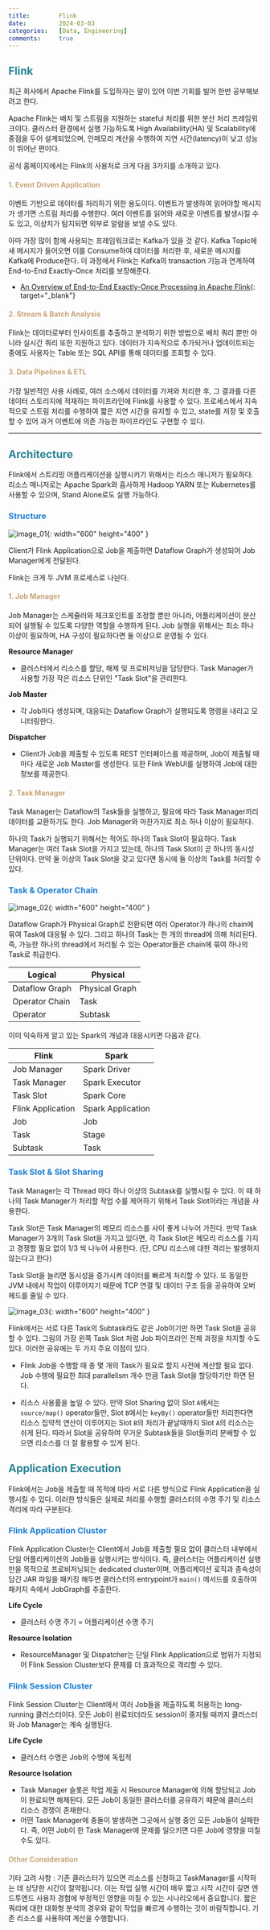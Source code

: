 ```yaml
---
title:        Flink
date:         2024-03-03
categories:   [Data, Engineering]
comments:     true
---
```


<style>
H2 { color: #298294 }
H3 { color: #1e7ed2 }
H4 { color: #C7A579 }
</style>

## Flink

최근 회사에서 Apache Flink를 도입하자는 말이 있어 이번 기회를 빌어 한번 공부해보려고 한다.

Apache Flink는 배치 및 스트림을 지원하는 stateful 처리를 위한 분산 처리 프레임워크이다. 클러스터 환경에서 실행 가능하도록 High Availability(HA) 및 Scalability에 중점을 두어 설계되었으며, 인메모리 계산을 수행하여 지연 시간(latency)이 낮고 성능이 뛰어난 편이다.

공식 홈페이지에서는 Flink의 사용처로 크게 다음 3가지를 소개하고 있다.

#### 1. Event Driven Application

이벤트 기반으로 데이터를 처리하기 위한 용도이다. 이벤트가 발생하여 읽어야할 메시지가 생기면 스트림 처리를 수행한다. 여러 이벤트를 읽어와 새로운 이벤트를 발생시킬 수도 있고, 이상치가 탐지되면 외부로 알람을 보낼 수도 있다.

아마 가장 많이 함께 사용되는 프레임워크로는 Kafka가 있을 것 같다. Kafka Topic에 새 메시지가 들어오면 이를 Consume하여 데이터를 처리한 후, 새로운 메시지를 Kafka에 Produce한다. 이 과정에서 Flink는 Kafka의 transaction 기능과 연계하여 End-to-End Exactly-Once 처리를 보장해준다.

- [An Overview of End-to-End Exactly-Once Processing in Apache Flink](https://flink.apache.org/2018/02/28/an-overview-of-end-to-end-exactly-once-processing-in-apache-flink-with-apache-kafka-too/){: target="_blank"}

#### 2. Stream & Batch Analysis

Flink는 데이터로부터 인사이트를 추출하고 분석하기 위한 방법으로 배치 쿼리 뿐만 아니라 실시간 쿼리 또한 지원하고 있다. 데이터가 지속적으로 추가되거나 업데이트되는 중에도 사용자는 Table 또는 SQL API를 통해 데이터를 조회할 수 있다.

#### 3. Data Pipelines & ETL

가장 일반적인 사용 사례로, 여러 소스에서 데이터를 가져와 처리한 후, 그 결과를 다른 데이터 스토리지에 적재하는 파이프라인에 Flink를 사용할 수 있다. 프로세스에서 지속적으로 스트림 처리를 수행하여 짧은 지연 시간을 유지할 수 있고, state를 저장 및 호출할 수 있어 과거 이벤트에 의존 가능한 파이프라인도 구현할 수 있다.

---

## Architecture

Flink에서 스트리밍 어플리케이션을 실행시키기 위해서는 리소스 매니저가 필요하다. 리소스 매니저로는 Apache Spark와 흡사하게 Hadoop YARN 또는 Kubernetes를 사용할 수 있으며, Stand Alone로도 실행 가능하다.

### Structure

![image_01](/assets/img/posts/2024-03-03/image_01.png){: width="600" height="400" }

Client가 Flink Application으로 Job을 제출하면 Dataflow Graph가 생성되어 Job Manager에게 전달된다.

Flink는 크게 두 JVM 프로세스로 나뉜다.

#### 1. Job Manager

Job Manager는 스케쥴러와 체크포인트를 조정할 뿐만 아니라, 어플리케이션이 분산되어 실행될 수 있도록 다양한 역할을 수행하게 된다. Job 실행을 위해서는 최소 하나 이상이 필요하며, HA 구성이 필요하다면 둘 이상으로 운영될 수 있다.

**Resource Manager**

- 클러스터에서 리소스를 할당, 해제 및 프로비저닝을 담당한다. Task Manager가 사용할 가장 작은 리소스 단위인 "Task Slot"을 관리한다.

**Job Master**

- 각 Job마다 생성되며, 대응되는 Dataflow Graph가 실행되도록 명령을 내리고 모니터링한다.

**Dispatcher**

- Client가 Job을 제출할 수 있도록 REST 인터페이스를 제공하며, Job이 제출될 때마다 새로운 Job Master를 생성한다. 또한 Flink WebUI를 실행하여 Job에 대한 정보를 제공한다.

#### 2. Task Manager

Task Manager는 Dataflow의 Task들을 실행하고, 필요에 따라 Task Manager끼리 데이터를 교환하기도 한다. Job Manager와 마찬가지로 최소 하나 이상이 필요하다.

하나의 Task가 실행되기 위해서는 적어도 하나의 Task Slot이 필요하다. Task Manager는 여러 Task Slot을 가지고 있는데, 하나의 Task Slot이 곧 하나의 동시성 단위이다. 만약 둘 이상의 Task Slot을 갖고 있다면 동시에 둘 이상의 Task를 처리할 수 있다.

### Task & Operator Chain

![image_02](/assets/img/posts/2024-03-03/image_02.png){: width="600" height="400" }

Dataflow Graph가 Physical Graph로 전환되면 여러 Operator가 하나의 chain에 묶여 Task에 대응될 수 있다. 그리고 하나의 Task는 한 개의 thread에 의해 처리된다. 즉, 가능한 하나의 thread에서 처리될 수 있는 Operator들은 chain에 묶여 하나의 Task로 취급한다.

| Logical | Physical |
| --- | --- |
| Dataflow Graph | Physical Graph |
| Operator Chain | Task |
| Operator | Subtask |

이미 익숙하게 알고 있는 Spark의 개념과 대응시키면 다음과 같다.

| Flink | Spark |
| --- | --- |
| Job Manager | Spark Driver |
| Task Manager | Spark Executor |
| Task Slot | Spark Core |
| Flink Application | Spark Application |
| Job | Job |
| Task | Stage |
| Subtask | Task |

### Task Slot & Slot Sharing

Task Manager는 각 Thread 마다 하나 이상의 Subtask를 실행시킬 수 있다. 이 때 하나의 Task Manager가 처리할 작업 수를 제어하기 위해서 Task Slot이라는 개념을 사용한다.

Task Slot은 Task Manager의 메모리 리소스를 사이 좋게 나누어 가진다. 만약 Task Manager가 3개의 Task Slot을 가지고 있다면, 각 Task Slot은 메모리 리소스를 가지고 경쟁할 필요 없이 1/3 씩 나누어 사용한다. (단, CPU 리소스에 대한 격리는 발생하지 않는다고 한다)

Task Slot을 늘리면 동시성을 증가시켜 데이터를 빠르게 처리할 수 있다. 또 동일한 JVM 내에서 작업이 이루어지기 때문에 TCP 연결 및 데이터 구조 등을 공유하여 오버헤드를 줄일 수 있다.

![image_03](/assets/img/posts/2024-03-03/image_03.png){: width="600" height="400" }

Flink에서는 서로 다른 Task의 Subtask라도 같은 Job이기만 하면 Task Slot을 공유할 수 있다. 그림의 가장 왼쪽 Task Slot 처럼 Job 파이프라인 전체 과정을 차지할 수도 있다. 이러한 공유에는 두 가지 주요 이점이 있다.

- Flink Job을 수행할 때 총 몇 개의 Task가 필요로 할지 사전에 계산할 필요 없다. Job 수행에 필요한 최대 parallelism 개수 만큼 Task Slot을 할당하기만 하면 된다.

- 리소스 사용률을 높일 수 있다. 만약 Slot Sharing 없이 Slot `A`에서는 `source/map()` operator들만, Slot `B`에서는 `keyBy()` operator들만 처리한다면 리소스 집약적 연산이 이루어지는 Slot `B`의 처리가 끝날때까지 Slot `A`의 리소스는 쉬게 된다. 따라서 Slot을 공유하여 무거운 Subtask들을 Slot들끼리 분배할 수 있으면 리소스를 더 잘 활용할 수 있게 된다.

## Application Execution

Flink에서는 Job을 제출할 때 목적에 따라 서로 다른 방식으로 Flink Application을 실행시킬 수 있다. 이러한 방식들은 실제로 처리를 수행할 클러스터의 수명 주기 및 리소스 격리에 따라 구분된다.

### Flink Application Cluster

Flink Application Cluster는 Client에서 Job을 제출할 필요 없이 클러스터 내부에서 단일 어플리케이션의 Job들을 실행시키는 방식이다. 즉, 클러스터는 어플리케이션 실행만을 목적으로 프로비저닝되는 dedicated cluster이며, 어플리케이션 로직과 종속성이 담긴 JAR 파일을 패키징 해두면 클러스터의 entrypoint가 `main()` 메서드를 호출하여 패키지 속에서 JobGraph를 추출한다.

**Life Cycle**
- 클러스터 수명 주기 = 어플리케이션 수명 주기

**Resource Isolation**
- ResourceManager 및 Dispatcher는 단일 Flink Application으로 범위가 지정되어 Flink Session Cluster보다 문제를 더 효과적으로 격리할 수 있다.

### Flink Session Cluster

Flink Session Cluster는 Client에서 여러 Job들을 제출하도록 허용하는 long-running 클러스터이다. 모든 Job이 완료되더라도 session이 중지될 때까지 클러스터와 Job Manager는 계속 실행된다.

**Life Cycle**
- 클러스터 수명은 Job의 수명에 독립적

**Resource Isolation**
- Task Manager 슬롯은 작업 제출 시 Resource Manager에 의해 할당되고 Job이 완료되면 해제된다. 모든 Job이 동일한 클러스터를 공유하기 때문에 클러스터 리소스 경쟁이 존재한다.
- 어떤 Task Manager에 충돌이 발생하면 그곳에서 실행 중인 모든 Job들이 실패한다. 즉, 어떤 Job이 한 Task Manager에 문제를 일으키면 다른 Job에 영향을 미칠 수도 있다.

#### Other Consideration

기타 고려 사항 : 기존 클러스터가 있으면 리소스를 신청하고 TaskManager를 시작하는 데 상당한 시간이 절약됩니다. 이는 작업 실행 시간이 매우 짧고 시작 시간이 길면 엔드투엔드 사용자 경험에 부정적인 영향을 미칠 수 있는 시나리오에서 중요합니다. 짧은 쿼리에 대한 대화형 분석의 경우와 같이 작업을 빠르게 수행하는 것이 바람직합니다. 기존 리소스를 사용하여 계산을 수행합니다.